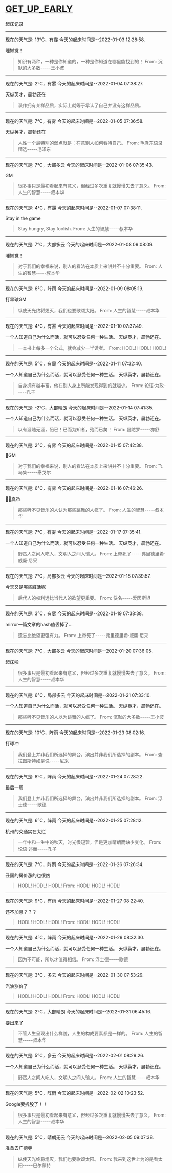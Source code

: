 # [GET_UP_EARLY](https://github.com/linziyang1106/2022/issues/12)

起床记录

---

现在的天气是: 13°C，有霾
今天的起床时间是--2022-01-03 12:28:58.

 睡懒觉！

 >  知识有两种，一种是你知道的，一种是你知道在哪里能找到的！ 
 From: 沉默的大多数-----王小波

---

现在的天气是: 2°C，有雾
今天的起床时间是--2022-01-04 07:38:27.

 天纵英才，晨勃还在

 >  装作拥有某样品质，实际上就等于承认了自己并没有这样品质。

---

现在的天气是: 7°C，有雾
今天的起床时间是--2022-01-05 07:36:58.

 天纵英才，晨勃还在

 >  人性一个最特别的弱点就是：在意别人如何看待自己。 
 From: 毛泽东语录精选-----毛泽东

---

现在的天气是: 7°C，大部多云
今天的起床时间是--2022-01-06 07:35:43.

 GM

 >  很多事只是最初看起来有意义，但经过多次重复就慢慢失去了意义。 
 From: 人生的智慧-----叔本华

---

现在的天气是: 4°C，有霾
今天的起床时间是--2022-01-07 07:38:11.

 Stay in the game

 >  Stay hungry, Stay foolish. 
 From: 人生的智慧-----叔本华

---

现在的天气是: 7°C，大部多云
今天的起床时间是--2022-01-08 09:08:09.

 睡懒觉！

 >  对于我们的幸福来说，别人的看法在本质上来讲并不十分重要。 
 From: 人生的智慧-----叔本华

---

现在的天气是: 6°C，阵雨
今天的起床时间是--2022-01-09 08:05:19.

 打早球GM

 >  纵使天光终将熄灭，我们也要歌颂太阳。 
 From: 人生的智慧-----叔本华

---

现在的天气是: 4°C，有雾
今天的起床时间是--2022-01-10 07:37:49.

 一个人知道自己为什么而活，就可以忍受任何一种生活。
天纵英才，晨勃还在。

 >  一本书上每多一个公式，就会减少一半读者。 
 From: HODL! HODL! HODL!

---

现在的天气是: 5°C，有霾
今天的起床时间是--2022-01-11 07:32:40.

 一个人知道自己为什么而活，就可以忍受任何一种生活。
天纵英才，晨勃还在。

 >  自身拥有越丰富，他在别人身上所能发现得到的就越少。 
 From: 论语·为政-----孔子

---

现在的天气是: -2°C，大部晴朗
今天的起床时间是--2022-01-14 07:41:35.

 一个人知道自己为什么而活，就可以忍受任何一种生活。
天纵英才，晨勃还在。

 >  以有涯随无涯，殆已！已而为知者，殆而已矣！ 
 From: 曼陀罗-----亦舒

---

现在的天气是: 2°C，有雾
今天的起床时间是--2022-01-15 07:42:38.

 🥶GM

 >  对于我们的幸福来说，别人的看法在本质上来讲并不十分重要。 
 From: 飞鸟集-----泰戈尔

---

现在的天气是: 6°C，有雾
今天的起床时间是--2022-01-16 07:46:26.

 😶‍🌫️真冷

 >  那些听不见音乐的人认为那些跳舞的人疯了。 
 From: 人生的智慧-----叔本华

---

现在的天气是: 7°C，有雾
今天的起床时间是--2022-01-17 07:35:41.

 一个人知道自己为什么而活，就可以忍受任何一种生活。
天纵英才，晨勃还在。

 >  野蛮人之间人吃人，文明人之间人骗人。 
 From: 上帝死了-----弗里德里希·威廉·尼采

---

现在的天气是: 7°C，局部多云
今天的起床时间是--2022-01-18 07:39:57.

 今天又是哪些脏活呢

 >  后代人的权利远比当代人的欲望更重要。 
 From: 佚名-----爱因斯坦

---

现在的天气是: 3°C，有雾
今天的起床时间是--2022-01-19 07:38:38.

 mirror一篇文章的hash值丢掉了…

 >  遗忘比绝望更强有力。 
 From: 上帝死了-----弗里德里希·威廉·尼采

---

现在的天气是: 7°C，大部多云
今天的起床时间是--2022-01-20 07:36:05.

 起床啦

 >  很多事只是最初看起来有意义，但经过多次重复就慢慢失去了意义。 
 From: 人生的智慧-----叔本华

---

现在的天气是: 6°C，局部多云
今天的起床时间是--2022-01-21 07:33:10.

 一个人知道自己为什么而活，就可以忍受任何一种生活。
天纵英才，晨勃还在。

 >  那些听不见音乐的人以为跳舞的人疯了。 
 From: 沉默的大多数-----王小波

---

现在的天气是: 10°C，阵雨
今天的起床时间是--2022-01-23 08:02:16.

 打球冲

 >  我们登上并非我们所选择的舞台，演出并非我们所选择的剧本。 
 From: 查拉图斯特如是说-----尼采

---

现在的天气是: 8°C，阵雨
今天的起床时间是--2022-01-24 07:28:22.

 最后一周

 >  我们登上并非我们所选择的舞台，演出并非我们所选择的剧本。 
 From: 浮士德-----歌德

---

现在的天气是: 6°C，阵雨
今天的起床时间是--2022-01-25 07:28:12.

 杭州的交通实在太烂

 >  一年中和一生中的秋天，时光很短暂，但是更加晴朗而缺少变化。 
 From: 论语·述而-----孔子

---

现在的天气是: 7°C，阵雨
今天的起床时间是--2022-01-26 07:26:34.

 丑国的房价涨的也很凶

 >  HODL! HODL! HODL! 
 From: HODL! HODL! HODL!

---

现在的天气是: 9°C，有雨
今天的起床时间是--2022-01-27 08:22:40.

 还不加息？？？

 >  HODL! HODL! HODL! 
 From: HODL! HODL! HODL!

---

现在的天气是: 4°C，阵雨
今天的起床时间是--2022-01-29 08:32:30.

 一个人知道自己为什么而活，就可以忍受任何一种生活。
天纵英才，晨勃还在。

 >  因为不可能，所以才值得相信。 
 From: 浮士德-----歌德

---

现在的天气是: 3°C，多云
今天的起床时间是--2022-01-30 07:53:29.

 汽油涨价了

 >  HODL! HODL! HODL! 
 From: HODL! HODL! HODL!

---

现在的天气是: 2°C，大部晴朗
今天的起床时间是--2022-01-31 06:45:16.

 要出来了

 >  不管人生呈现出什么样貌，人生的构成要素都是一样的。 
 From: 人生的智慧-----叔本华

---

现在的天气是: 5°C，多云
今天的起床时间是--2022-02-01 08:29:26.

 一个人知道自己为什么而活，就可以忍受任何一种生活。
天纵英才，晨勃还在。

 >  野蛮人之间人吃人，文明人之间人骗人。 
 From: 人生的智慧-----叔本华

---

现在的天气是: 5°C，阵雨
今天的起床时间是--2022-02-02 10:23:52.

 Google要拆股了！！

 >  很多事只是最初看起来有意义，但经过多次重复就慢慢失去了意义。 
 From: 人生的智慧-----叔本华

---

现在的天气是: 5°C，晴朗无云
今天的起床时间是--2022-02-05 09:07:38.

 准备去广德寺

 >  纵使天光终将熄灭，我们也要歌颂太阳。 
 From: 我来到这世上为的是看太阳-----巴尔蒙特